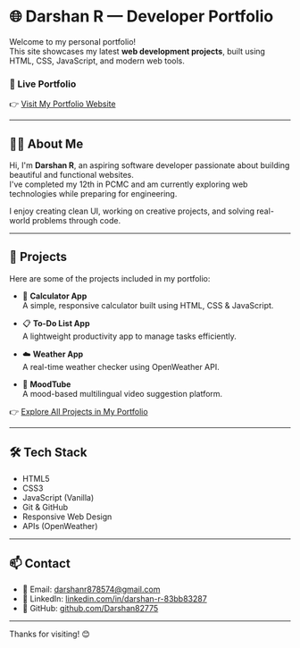 # 🌐 Darshan R — Developer Portfolio

Welcome to my personal portfolio!  
This site showcases my latest **web development projects**, built using HTML, CSS, JavaScript, and modern web tools.

### 📌 Live Portfolio  
👉 [Visit My Portfolio Website](https://darshan82775.github.io/portfolio)

---

## 🧑‍💻 About Me
Hi, I'm **Darshan R**, an aspiring software developer passionate about building beautiful and functional websites.  
I've completed my 12th in PCMC and am currently exploring web technologies while preparing for engineering.

I enjoy creating clean UI, working on creative projects, and solving real-world problems through code.

---

## 💼 Projects

Here are some of the projects included in my portfolio:

- 🎯 **Calculator App**  
  A simple, responsive calculator built using HTML, CSS & JavaScript.

- 📋 **To-Do List App**  
  A lightweight productivity app to manage tasks efficiently.

- ☁️ **Weather App**  
  A real-time weather checker using OpenWeather API.

- 🎵 **MoodTube**  
  A mood-based multilingual video suggestion platform.

👉 [Explore All Projects in My Portfolio](https://darshan82775.github.io/portfolio)

---

## 🛠️ Tech Stack

- HTML5  
- CSS3  
- JavaScript (Vanilla)  
- Git & GitHub  
- Responsive Web Design  
- APIs (OpenWeather)

---

## 📫 Contact

- 📧 Email: darshanr878574@gmail.com  
- 💼 LinkedIn: [linkedin.com/in/darshan-r-83bb83287](https://linkedin.com/in/darshan-r-83bb83287)  
- 🐙 GitHub: [github.com/Darshan82775](https://github.com/Darshan82775)

---

  
Thanks for visiting! 😊
